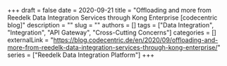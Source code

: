 +++ 
draft = false
date = 2020-09-21
title = "Offloading and more from Reedelk Data Integration Services through Kong Enterprise [codecentric blog]"
description = ""
slug = ""
authors = []
tags = ["Data Integration", "Integration", "API Gateway", "Cross-Cutting Concerns"]
categories = []
externalLink = "https://blog.codecentric.de/en/2020/09/offloading-and-more-from-reedelk-data-integration-services-through-kong-enterprise/"
series = ["Reedelk Data Integration Platform"]
+++
